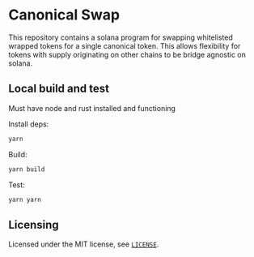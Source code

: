 # Canonical Swap

This repository contains a solana program for swapping whitelisted wrapped tokens for a single canonical token.
This allows flexibility for tokens with supply originating on other chains to be bridge agnostic on solana.

## Local build and test

Must have node and rust installed and functioning

Install deps:

```sh
yarn
```

Build:

```sh
yarn build
```

Test:

```sh
yarn yarn
```

## Licensing

Licensed under the MIT license, see [`LICENSE`](./LICENSE.txt).
